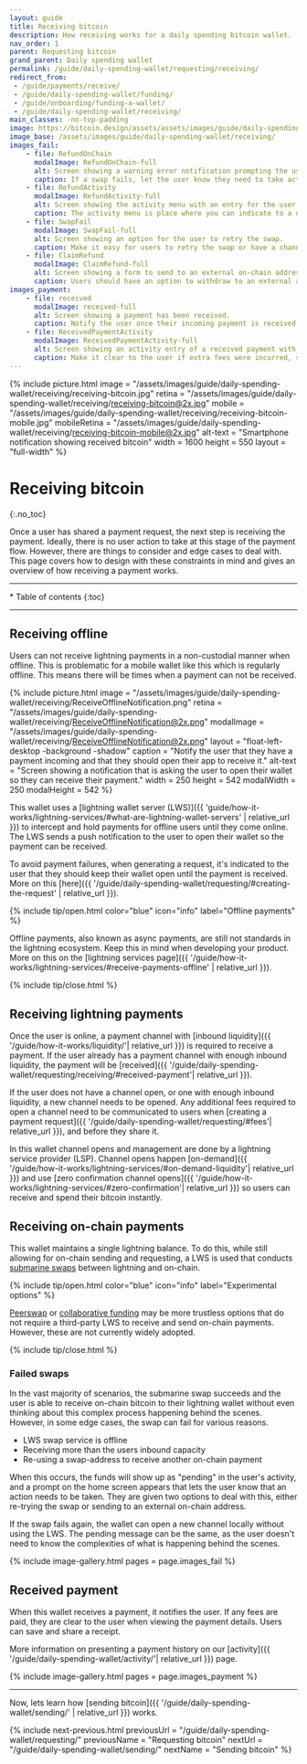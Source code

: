 ```yaml
---
layout: guide
title: Receiving bitcoin
description: How receiving works for a daily spending bitcoin wallet.
nav_order: 1
parent: Requesting bitcoin
grand_parent: Daily spending wallet
permalink: /guide/daily-spending-wallet/requesting/receiving/
redirect_from:
 - /guide/payments/receive/
 - /guide/daily-spending-wallet/funding/
 - /guide/onboarding/funding-a-wallet/
 - /guide/daily-spending-wallet/receiving/
main_classes: -no-top-padding
image: https://bitcoin.design/assets/assets/images/guide/daily-spending-wallet/receiving/receiving-bitcoin-preview.jpg
image_base: /assets/images/guide/daily-spending-wallet/receiving/
images_fail:
    - file: RefundOnChain
      modalImage: RefundOnChain-full
      alt: Screen showing a warning error notification prompting the user to take action on their failed submarine swap.
      caption: If a swap fails, let the user know they need to take action with a persistent notification.
    - file: RefundActivity
      modalImage: RefundActivity-full
      alt: Screen showing the activity menu with an entry for the user to deal with their failed swap.
      caption: The activity menu is place where you can indicate to a user that their swap failed.
    - file: SwapFail
      modalImage: SwapFail-full
      alt: Screen showing an option for the user to retry the swap.
      caption: Make it easy for users to retry the swap or have a channel opened locally if the swap fails again.
    - file: ClaimRefund
      modalImage: ClaimRefund-full
      alt: Screen showing a form to send to an external on-chain address.
      caption: Users should have an option to withdraw to an external address if they wish.
images_payment:
    - file: received
      modalImage: received-full
      alt: Screen showing a payment has been received.
      caption: Notify the user once their incoming payment is received.
    - file: ReceivedPaymentActivity
      modalImage: ReceivedPaymentActivity-full
      alt: Screen showing an activity entry of a received payment with details on extra fees incurred for opening a channel.
      caption: Make it clear to the user if extra fees were incurred, such as from a new channel open.
---
```


{% include picture.html
    image = "/assets/images/guide/daily-spending-wallet/receiving/receiving-bitcoin.jpg"
    retina = "/assets/images/guide/daily-spending-wallet/receiving/receiving-bitcoin@2x.jpg"
    mobile = "/assets/images/guide/daily-spending-wallet/receiving/receiving-bitcoin-mobile.jpg"
    mobileRetina = "/assets/images/guide/daily-spending-wallet/receiving/receiving-bitcoin-mobile@2x.jpg"
    alt-text = "Smartphone notification showing received bitcoin"
    width = 1600
    height = 550
    layout = "full-width"
%}

<!--

Source designs for all screens can be found in this Figma file:
https://www.figma.com/file/lf2Xyw2I2OXPsHiFQVQdiG/Daily-spending-wallet-prototype?node-id=4152%3A306968&t=boEAgdyqfi39SBoF-1

And for the header illustration:
https://www.figma.com/file/qzvCvqhSRx3Jq8aywaSjlr/Bitcoin-Design-Guide-Illustrations-CO?type=design&node-id=3438%3A4437&mode=design&t=DJV0Bj15I88Zu9ih-1

-->

# Receiving bitcoin
{:.no_toc} 

Once a user has shared a payment request, the next step is receiving the payment. Ideally, there is no user action to take at this stage of the payment flow. However, there are things to consider and edge cases to deal with. This page covers how to design with these constraints in mind and gives an overview of how receiving a payment works.

---

<div class="glossary-toc" markdown="1">
* Table of contents
{:toc}
</div>

---

## Receiving offline

Users can not receive lightning payments in a non-custodial manner when offline. This is problematic for a mobile wallet like this which is regularly offline. This means there will be times when a payment can not be received.

<div class="center" markdown="1">

{% include picture.html
   image = "/assets/images/guide/daily-spending-wallet/receiving/ReceiveOfflineNotification.png"
   retina = "/assets/images/guide/daily-spending-wallet/receiving/ReceiveOfflineNotification@2x.png"
   modalImage = "/assets/images/guide/daily-spending-wallet/receiving/ReceiveOfflineNotification@2x.png"
   layout = "float-left-desktop -background -shadow"
   caption = "Notify the user that they have a payment incoming and that they should open their app to receive it."
   alt-text = "Screen showing a notification that is asking the user to open their wallet so they can receive their payment."
   width = 250
   height = 542
   modalWidth = 250
   modalHeight = 542
%}

This wallet uses a [lightning wallet server (LWS)]({{ 'guide/how-it-works/lightning-services/#what-are-lightning-wallet-servers' | relative_url }}) to intercept and hold payments for offline users until they come online. The LWS sends a push notification to the user to open their wallet so the payment can be received.

To avoid payment failures, when generating a request, it's indicated to the user that they should keep their wallet open until the payment is received. More on this [here]({{ '/guide/daily-spending-wallet/requesting/#creating-the-request' | relative_url }}).

</div>

{% include tip/open.html color="blue" icon="info" label="Offline payments" %}

Offline payments, also known as async payments, are still not standards in the lightning ecosystem. Keep this in mind when developing your product. More on this on the [lightning services page]({{ '/guide/how-it-works/lightning-services/#receive-payments-offline' | relative_url }}).

{% include tip/close.html %}

## Receiving lightning payments 

Once the user is online, a payment channel with [inbound liquidity]({{ '/guide/how-it-works/liquidity/'| relative_url }}) is required to receive a payment. If the user already has a payment channel with enough inbound liquidity, the payment will be [received]({{ '/guide/daily-spending-wallet/requesting/receiving/#received-payment'| relative_url }}).

If the user does not have a channel open, or one with enough inbound liquidity, a new channel needs to be opened. Any additional fees required to open a channel need to be communicated to users when [creating a payment request]({{ '/guide/daily-spending-wallet/requesting/#fees'| relative_url }}), and before they share it.

In this wallet channel opens and management are done by a lightning service provider (LSP). Channel opens happen [on-demand]({{ '/guide/how-it-works/lightning-services/#on-demand-liquidity'| relative_url }}) and use [zero confirmation channel opens]({{ '/guide/how-it-works/lightning-services/#zero-confirmation'| relative_url }}) so users can receive and spend their bitcoin instantly.

## Receiving on-chain payments

This wallet maintains a single lightning balance. To do this, while still allowing for on-chain sending and requesting, a LWS is used that conducts [submarine swaps](https://blog.muun.com/a-closer-look-at-submarine-swaps-in-the-lightning-network/) between lightning and on-chain.

{% include tip/open.html color="blue" icon="info" label="Experimental options" %}

[Peerswap](https://www.peerswap.dev/) or [collaborative funding](https://bitcoinops.org/en/topics/dual-funding/) may be more trustless options that do not require a third-party LWS to receive and send on-chain payments. However, these are not currently widely adopted.

{% include tip/close.html %}

### Failed swaps

In the vast majority of scenarios, the submarine swap succeeds and the user is able to receive on-chain bitcoin to their lightning wallet without even thinking about this complex process happening behind the scenes. However, in some edge cases, the swap can fail for various reasons.

- LWS swap service is offline
- Receiving more than the users inbound capacity
- Re-using a swap-address to receive another on-chain payment

When this occurs, the funds will show up as "pending" in the user's activity, and a prompt on the home screen appears that lets the user know that an action needs to be taken. They are given two options to deal with this, either re-trying the swap or sending to an external on-chain address.
 
If the swap fails again, the wallet can open a new channel locally without using the LWS. The pending message can be the same, as the user doesn't need to know the complexities of what is happening behind the scenes.

{% include image-gallery.html pages = page.images_fail %}

## Received payment

When this wallet receives a payment, it notifies the user. If any fees are paid, they are clear to the user when viewing the payment details. Users can save and share a receipt.

More information on presenting a payment history on our [activity]({{ '/guide/daily-spending-wallet/activity/'| relative_url }}) page.

{% include image-gallery.html pages = page.images_payment %}

---

Now, lets learn how [sending bitcoin]({{ '/guide/daily-spending-wallet/sending/' | relative_url }}) works.

{% include next-previous.html
   previousUrl = "/guide/daily-spending-wallet/requesting/"
   previousName = "Requesting bitcoin"
   nextUrl = "/guide/daily-spending-wallet/sending/"
   nextName = "Sending bitcoin"
%}
